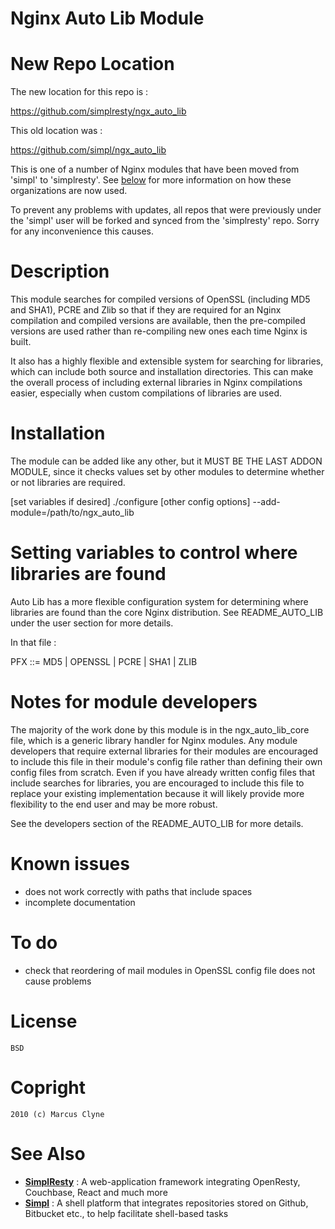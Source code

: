 
Nginx Auto Lib Module
=====================

New Repo Location
=================

The new location for this repo is :

https://github.com/simplresty/ngx_auto_lib

This old location was :

https://github.com/simpl/ngx_auto_lib

This is one of a number of Nginx modules that have been moved from 'simpl' to 'simplresty'.
See [below](#see-also) for more information on how these organizations are now used.

To prevent any problems with updates, all repos that were previously under the 'simpl' user
will be forked and synced from the 'simplresty' repo. Sorry for any inconvenience this causes.

Description
===========

This module searches for compiled versions of OpenSSL (including MD5 and SHA1),
PCRE and Zlib so that if they are required for an Nginx compilation and compiled
versions are available, then the pre-compiled versions are used rather than
re-compiling new ones each time Nginx is built.

It also has a highly flexible and extensible system for searching for libraries,
which can include both source and installation directories. This can make the
overall process of including external libraries in Nginx compilations easier,
especially when custom compilations of libraries are used.


Installation
============

The module can be added like any other, but it MUST BE THE LAST ADDON MODULE,
since it checks values set by other modules to determine whether or not libraries
are required.

[set variables if desired]
./configure [other config options] --add-module=/path/to/ngx_auto_lib



Setting variables to control where libraries are found
======================================================

Auto Lib has a more flexible configuration system for determining where libraries
are found than the core Nginx distribution. See README_AUTO_LIB under the user
section for more details.

In that file :

PFX ::= MD5 | OPENSSL | PCRE | SHA1 | ZLIB



Notes for module developers
===========================

The majority of the work done by this module is in the ngx_auto_lib_core file,
which is a generic library handler for Nginx modules. Any module developers that
require external libraries for their modules are encouraged to include this file
in their module's config file rather than defining their own config files from
scratch. Even if you have already written config files that include searches for
libraries, you are encouraged to include this file to replace your existing
implementation because it will likely provide more flexibility to the end user
and may be more robust.

See the developers section of the README_AUTO_LIB for more details.



Known issues
============

- does not work correctly with paths that include spaces
- incomplete documentation


To do
=====

- check that reordering of mail modules in OpenSSL config file does not cause problems



License
=======

    BSD


Copright
========

    2010 (c) Marcus Clyne


See Also
========

* **[SimplResty](https://github.com/simplresty)** : A web-application framework integrating 
OpenResty, Couchbase, React and much more
* **[Simpl](https://github.com/simpl)** : A shell platform that integrates repositories stored 
on Github, Bitbucket etc., to help facilitate shell-based tasks
